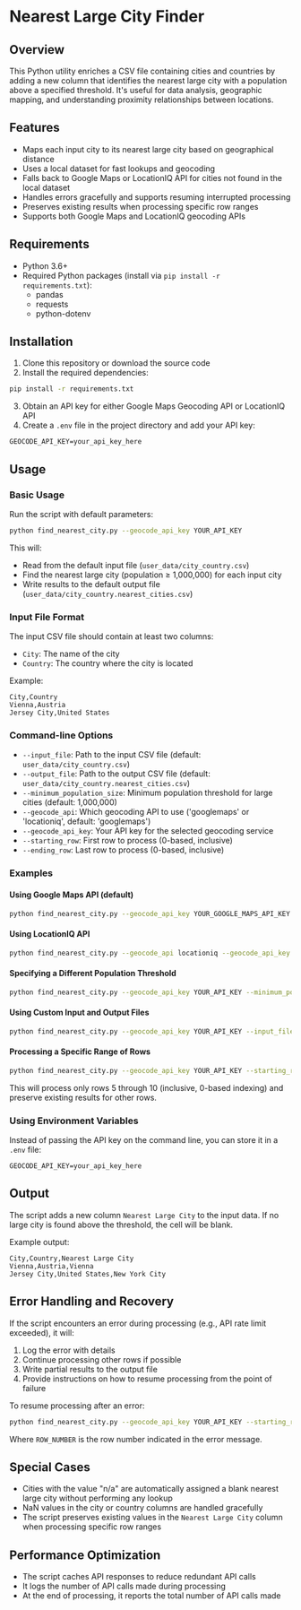 # Nearest Large City Finder

## Overview

This Python utility enriches a CSV file containing cities and countries by adding a new column that identifies the nearest large city with a population above a specified threshold. It's useful for data analysis, geographic mapping, and understanding proximity relationships between locations.

## Features

- Maps each input city to its nearest large city based on geographical distance
- Uses a local dataset for fast lookups and geocoding
- Falls back to Google Maps or LocationIQ API for cities not found in the local dataset
- Handles errors gracefully and supports resuming interrupted processing
- Preserves existing results when processing specific row ranges
- Supports both Google Maps and LocationIQ geocoding APIs

## Requirements

- Python 3.6+
- Required Python packages (install via `pip install -r requirements.txt`):
  - pandas
  - requests
  - python-dotenv

## Installation

1. Clone this repository or download the source code
2. Install the required dependencies:

```bash
pip install -r requirements.txt
```

3. Obtain an API key for either Google Maps Geocoding API or LocationIQ API
4. Create a `.env` file in the project directory and add your API key:

```
GEOCODE_API_KEY=your_api_key_here
```

## Usage

### Basic Usage

Run the script with default parameters:

```bash
python find_nearest_city.py --geocode_api_key YOUR_API_KEY
```

This will:
- Read from the default input file (`user_data/city_country.csv`)
- Find the nearest large city (population ≥ 1,000,000) for each input city
- Write results to the default output file (`user_data/city_country.nearest_cities.csv`)

### Input File Format

The input CSV file should contain at least two columns:
- `City`: The name of the city
- `Country`: The country where the city is located

Example:
```
City,Country
Vienna,Austria
Jersey City,United States
```

### Command-line Options

- `--input_file`: Path to the input CSV file (default: `user_data/city_country.csv`)
- `--output_file`: Path to the output CSV file (default: `user_data/city_country.nearest_cities.csv`)
- `--minimum_population_size`: Minimum population threshold for large cities (default: 1,000,000)
- `--geocode_api`: Which geocoding API to use ('googlemaps' or 'locationiq', default: 'googlemaps')
- `--geocode_api_key`: Your API key for the selected geocoding service
- `--starting_row`: First row to process (0-based, inclusive)
- `--ending_row`: Last row to process (0-based, inclusive)

### Examples

#### Using Google Maps API (default)

```bash
python find_nearest_city.py --geocode_api_key YOUR_GOOGLE_MAPS_API_KEY
```

#### Using LocationIQ API

```bash
python find_nearest_city.py --geocode_api locationiq --geocode_api_key YOUR_LOCATIONIQ_API_KEY
```

#### Specifying a Different Population Threshold

```bash
python find_nearest_city.py --geocode_api_key YOUR_API_KEY --minimum_population_size 500000
```

#### Using Custom Input and Output Files

```bash
python find_nearest_city.py --geocode_api_key YOUR_API_KEY --input_file my_cities.csv --output_file results.csv
```

#### Processing a Specific Range of Rows

```bash
python find_nearest_city.py --geocode_api_key YOUR_API_KEY --starting_row 5 --ending_row 10
```

This will process only rows 5 through 10 (inclusive, 0-based indexing) and preserve existing results for other rows.

### Using Environment Variables

Instead of passing the API key on the command line, you can store it in a `.env` file:

```
GEOCODE_API_KEY=your_api_key_here
```

## Output

The script adds a new column `Nearest Large City` to the input data. If no large city is found above the threshold, the cell will be blank.

Example output:
```
City,Country,Nearest Large City
Vienna,Austria,Vienna
Jersey City,United States,New York City
```

## Error Handling and Recovery

If the script encounters an error during processing (e.g., API rate limit exceeded), it will:
1. Log the error with details
2. Continue processing other rows if possible
3. Write partial results to the output file
4. Provide instructions on how to resume processing from the point of failure

To resume processing after an error:

```bash
python find_nearest_city.py --geocode_api_key YOUR_API_KEY --starting_row ROW_NUMBER
```

Where `ROW_NUMBER` is the row number indicated in the error message.

## Special Cases

- Cities with the value "n/a" are automatically assigned a blank nearest large city without performing any lookup
- NaN values in the city or country columns are handled gracefully
- The script preserves existing values in the `Nearest Large City` column when processing specific row ranges

## Performance Optimization

- The script caches API responses to reduce redundant API calls
- It logs the number of API calls made during processing
- At the end of processing, it reports the total number of API calls made
